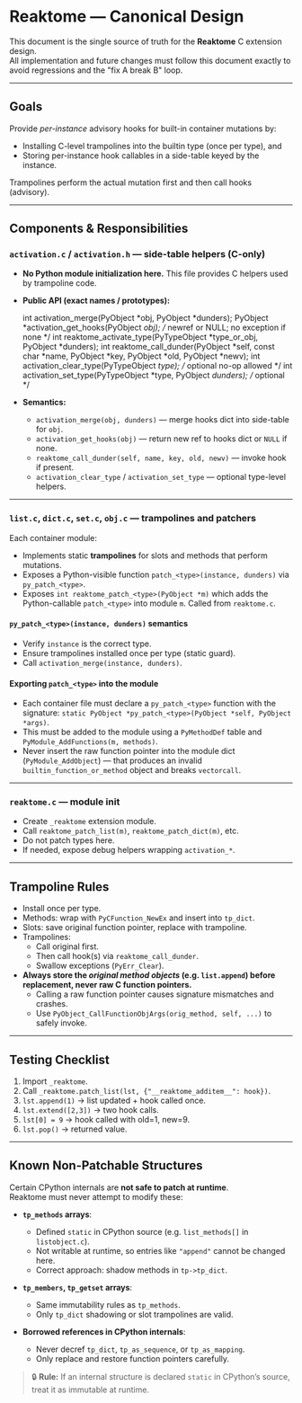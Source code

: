 # Reaktome — Canonical Design

This document is the single source of truth for the **Reaktome** C extension design.  
All implementation and future changes must follow this document exactly to avoid regressions and the "fix A break B" loop.

---

## Goals

Provide *per-instance* advisory hooks for built-in container mutations by:
- Installing C-level trampolines into the builtin type (once per type), and
- Storing per-instance hook callables in a side-table keyed by the instance.

Trampolines perform the actual mutation first and then call hooks (advisory).

---

## Components & Responsibilities

### `activation.c` / `activation.h` — side-table helpers (C-only)
- **No Python module initialization here.** This file provides C helpers used by trampoline code.
- **Public API (exact names / prototypes):**

    int activation_merge(PyObject *obj, PyObject *dunders);
    PyObject *activation_get_hooks(PyObject *obj); /* newref or NULL; no exception if none */
    int reaktome_activate_type(PyTypeObject *type_or_obj, PyObject *dunders);
    int reaktome_call_dunder(PyObject *self,
                             const char *name,
                             PyObject *key,
                             PyObject *old,
                             PyObject *newv);
    int activation_clear_type(PyTypeObject *type);   /* optional no-op allowed */
    int activation_set_type(PyTypeObject *type, PyObject *dunders); /* optional */

- **Semantics:**
  - `activation_merge(obj, dunders)` — merge hooks dict into side-table for `obj`.  
  - `activation_get_hooks(obj)` — return new ref to hooks dict or `NULL` if none.  
  - `reaktome_call_dunder(self, name, key, old, newv)` — invoke hook if present.  
  - `activation_clear_type` / `activation_set_type` — optional type-level helpers.

---

### `list.c`, `dict.c`, `set.c`, `obj.c` — trampolines and patchers
Each container module:
- Implements static **trampolines** for slots and methods that perform mutations.
- Exposes a Python-visible function `patch_<type>(instance, dunders)` via `py_patch_<type>`.
- Exposes `int reaktome_patch_<type>(PyObject *m)` which adds the Python-callable `patch_<type>` into module `m`. Called from `reaktome.c`.

#### `py_patch_<type>(instance, dunders)` semantics
- Verify `instance` is the correct type.  
- Ensure trampolines installed once per type (static guard).  
- Call `activation_merge(instance, dunders)`.

#### Exporting `patch_<type>` into the module
- Each container file must declare a `py_patch_<type>` function with the signature:
  `static PyObject *py_patch_<type>(PyObject *self, PyObject *args)`.
- This must be added to the module using a `PyMethodDef` table and
  `PyModule_AddFunctions(m, methods)`.
- Never insert the raw function pointer into the module dict
  (`PyModule_AddObject`) — that produces an invalid `builtin_function_or_method`
  object and breaks `vectorcall`.

---

### `reaktome.c` — module init
- Create `_reaktome` extension module.  
- Call `reaktome_patch_list(m)`, `reaktome_patch_dict(m)`, etc.  
- Do not patch types here.  
- If needed, expose debug helpers wrapping `activation_*`.

---

## Trampoline Rules
- Install once per type.  
- Methods: wrap with `PyCFunction_NewEx` and insert into `tp_dict`.  
- Slots: save original function pointer, replace with trampoline.  
- Trampolines:
  - Call original first.  
  - Then call hook(s) via `reaktome_call_dunder`.  
  - Swallow exceptions (`PyErr_Clear`).  
- **Always store the *original method objects* (e.g. `list.append`) before replacement, never raw C function pointers.**  
  - Calling a raw function pointer causes signature mismatches and crashes.  
  - Use `PyObject_CallFunctionObjArgs(orig_method, self, ...)` to safely invoke.  

---

## Testing Checklist
1. Import `_reaktome`.  
2. Call `_reaktome.patch_list(lst, {"__reaktome_additem__": hook})`.  
3. `lst.append(1)` → list updated + hook called once.  
4. `lst.extend([2,3])` → two hook calls.  
5. `lst[0] = 9` → hook called with old=1, new=9.  
6. `lst.pop()` → returned value.  

---

## Known Non-Patchable Structures

Certain CPython internals are **not safe to patch at runtime**.  
Reaktome must never attempt to modify these:

- **`tp_methods` arrays**:  
  - Defined `static` in CPython source (e.g. `list_methods[]` in `listobject.c`).  
  - Not writable at runtime, so entries like `"append"` cannot be changed here.  
  - Correct approach: shadow methods in `tp->tp_dict`.

- **`tp_members`, `tp_getset` arrays**:  
  - Same immutability rules as `tp_methods`.  
  - Only `tp_dict` shadowing or slot trampolines are valid.

- **Borrowed references in CPython internals**:  
  - Never decref `tp_dict`, `tp_as_sequence`, or `tp_as_mapping`.  
  - Only replace and restore function pointers carefully.

> 🔒 **Rule:** If an internal structure is declared `static` in CPython’s source, treat it as immutable at runtime.  
